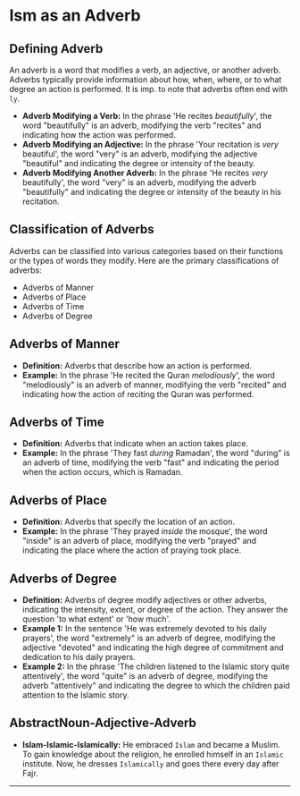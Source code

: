 # Ism as an Adverb

## Defining Adverb
An adverb is a word that modifies a verb, an adjective, or another adverb. Adverbs typically provide information about how, when, where, or to what degree an action is performed. It is imp. to note that adverbs often end with `ly`.
- **Adverb Modifying a Verb:** In the phrase 'He recites *beautifully*', the word "beautifully" is an adverb, modifying the verb "recites" and indicating how the action was performed.
- **Adverb Modifying an Adjective:** In the phrase 'Your recitation is *very* beautiful', the word "very" is an adverb, modifying the adjective "beautiful" and indicating the degree or intensity of the beauty.
- **Adverb Modifying Another Adverb:** In the phrase 'He recites *very* beautifully', the word "very" is an adverb, modifying the adverb "beautifully" and indicating the degree or intensity of the beauty in his recitation.

## Classification of Adverbs
Adverbs can be classified into various categories based on their functions or the types of words they modify. Here are the primary classifications of adverbs:
- Adverbs of Manner
- Adverbs of Place
- Adverbs of Time
- Adverbs of Degree

## Adverbs of Manner
- **Definition:** Adverbs that describe how an action is performed.
- **Example:** In the phrase 'He recited the Quran *melodiously*', the word "melodiously" is an adverb of manner, modifying the verb "recited" and indicating how the action of reciting the Quran was performed.

## Adverbs of Time
- **Definition:** Adverbs that indicate when an action takes place.
- **Example:** In the phrase 'They fast *during* Ramadan', the word "during" is an adverb of time, modifying the verb "fast" and indicating the period when the action occurs, which is Ramadan.

## Adverbs of Place
- **Definition:** Adverbs that specify the location of an action.
- **Example:** In the phrase 'They prayed *inside* the mosque', the word "inside" is an adverb of place, modifying the verb "prayed" and indicating the place where the action of praying took place.

## Adverbs of Degree
- **Definition:** Adverbs of degree modify adjectives or other adverbs, indicating the intensity, extent, or degree of the action. They answer the question 'to what extent' or 'how much'.
- **Example 1:** In the sentence 'He was extremely devoted to his daily prayers', the word "extremely" is an adverb of degree, modifying the adjective "devoted" and indicating the high degree of commitment and dedication to his daily prayers.
- **Example 2:** In the phrase 'The children listened to the Islamic story quite attentively', the word "quite" is an adverb of degree, modifying the adverb "attentively" and indicating the degree to which the children paid attention to the Islamic story.

## AbstractNoun-Adjective-Adverb
- **Islam-Islamic-Islamically:** He embraced `Islam` and became a Muslim. To gain knowledge about the religion, he enrolled himself in an `Islamic` institute. Now, he dresses `Islamically` and goes there every day after Fajr.

---
